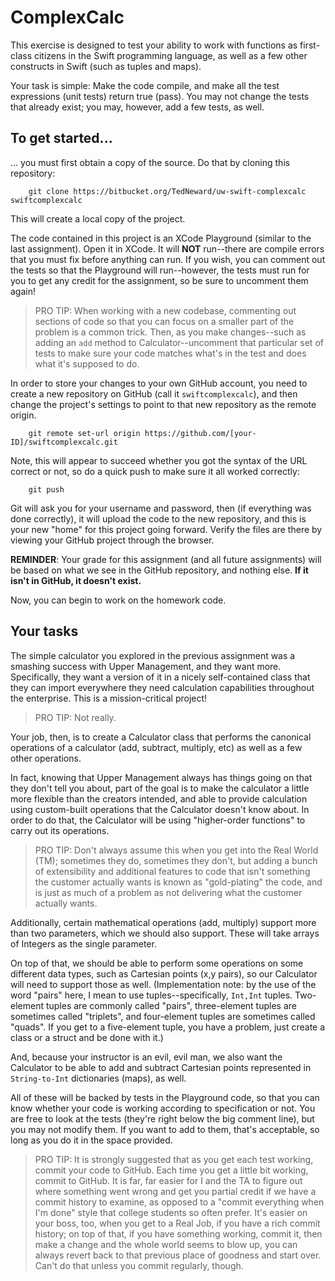 # ComplexCalc
This exercise is designed to test your ability to work with functions as first-class citizens in the Swift programming language, as well as a few other constructs in Swift (such as tuples and maps).

Your task is simple: Make the code compile, and make all the test expressions (unit tests) return true (pass). You may not change the tests that already exist; you may, however, add a few tests, as well.

## To get started...
... you must first obtain a copy of the source. Do that by cloning this repository:

        git clone https://bitbucket.org/TedNeward/uw-swift-complexcalc swiftcomplexcalc

This will create a local copy of the project.

The code contained in this project is an XCode Playground (similar to the last assignment). Open it in XCode. It will **NOT** run--there are compile errors that you must fix before anything can run. If you wish, you can comment out the tests so that the Playground will run--however, the tests must run for you to get any credit for the assignment, so be sure to uncomment them again!

> PRO TIP: When working with a new codebase, commenting out sections of code so that you can focus on a smaller part of the problem is a common trick. Then, as you make changes--such as adding an `add` method to Calculator--uncomment that particular set of tests to make sure your code matches what's in the test and does what it's supposed to do.

In order to store your changes to your own GitHub account, you need to create a new repository on GitHub (call it `swiftcomplexcalc`), and then change the project's settings to point to that new repository as the remote origin.

        git remote set-url origin https://github.com/[your-ID]/swiftcomplexcalc.git

Note, this will appear to succeed whether you got the syntax of the URL correct or not, so do a quick push to make sure it all worked correctly:

        git push

Git will ask you for your username and password, then (if everything was done correctly), it will upload the code to the new repository, and this is your new "home" for this project going forward. Verify the files are there by viewing your GitHub project through the browser.

**REMINDER**: Your grade for this assignment (and all future assignments) will be based on what we see in the GitHub repository, and nothing else. **If it isn't in GitHub, it doesn't exist.**

Now, you can begin to work on the homework code.

## Your tasks
The simple calculator you explored in the previous assignment was a smashing success with Upper Management, and they want more. Specifically, they want a version of it in a nicely self-contained class that they can import everywhere they need calculation capabilities throughout the enterprise. This is a mission-critical project!

> PRO TIP: Not really.

Your job, then, is to create a Calculator class that performs the canonical operations of a calculator (add, subtract, multiply, etc) as well as a few other operations. 

In fact, knowing that Upper Management always has things going on that they don't tell you about, part of the goal is to make the calculator a little more flexible than the creators intended, and able to provide calculation using custom-built operations that the Calculator doesn't know about. In order to do that, the Calculator will be using "higher-order functions" to carry out its operations.

> PRO TIP: Don't always assume this when you get into the Real World (TM); sometimes they do, sometimes they don't, but adding a bunch of extensibility and additional features to code that isn't something the customer actually wants is known as "gold-plating" the code, and is just as much of a problem as not delivering what the customer actually wants.

Additionally, certain mathematical operations (add, multiply) support more than two parameters, which we should also support. These will take arrays of Integers as the single parameter.

On top of that, we should be able to perform some operations on some different data types, such as Cartesian points (x,y pairs), so our Calculator will need to support those as well. (Implementation note: by the use of the word "pairs" here, I mean to use tuples--specifically, `Int,Int` tuples. Two-element tuples are commonly called "pairs", three-element tuples are sometimes called "triplets", and four-element tuples are sometimes called "quads". If you get to a five-element tuple, you have a problem, just create a class or a struct and be done with it.)

And, because your instructor is an evil, evil man, we also want the Calculator to be able to add and subtract Cartesian points represented in `String-to-Int` dictionaries (maps), as well.

All of these will be backed by tests in the Playground code, so that you can know whether your code is working according to specification or not. You are free to look at the tests (they're right below the big comment line), but you may not modify them. If you want to add to them, that's acceptable, so long as you do it in the space provided.

> PRO TIP: It is strongly suggested that as you get each test working, commit your code to GitHub. Each time you get a little bit working, commit to GitHub. It is far, far easier for I and the TA to figure out where something went wrong and get you partial credit if we have a commit history to examine, as opposed to a "commit everything when I'm done" style that college students so often prefer. It's easier on your boss, too, when you get to a Real Job, if you have a rich commit history; on top of that, if you have something working, commit it, then make a change and the whole world seems to blow up, you can always revert back to that previous place of goodness and start over. Can't do that unless you commit regularly, though.
